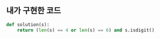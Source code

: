 ## 내가 구현한 코드
```python
def solution(s):
    return (len(s) == 4 or len(s) == 6) and s.isdigit()
```
